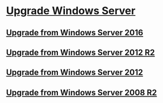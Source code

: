 # [Upgrade Windows Server](upgrade-overview.md)

## [Upgrade from Windows Server 2016](upgrade-2016-to-2019.md)

## [Upgrade from Windows Server 2012 R2](upgrade-2012r2-to-2019.md)

## [Upgrade from Windows Server 2012](upgrade-2012-to-2016.md)

## [Upgrade from Windows Server 2008 R2](upgrade-2008r2-to-2012r2.md)
